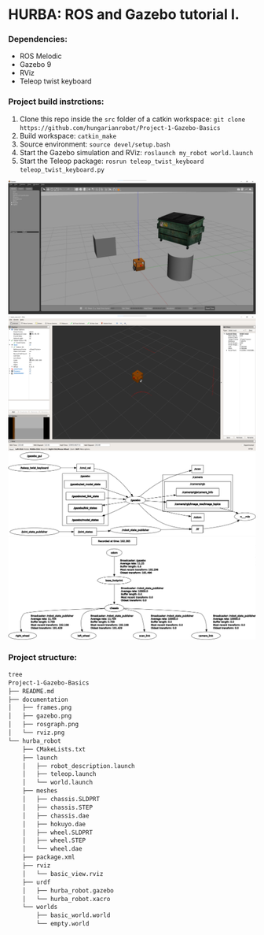 # HURBA: ROS and Gazebo tutorial I.

[//]: # (Image References)

[image1]: ./documentation/gazebo.png "Gazebo"
[image2]: ./documentation/frames.png "TF"
[image3]: ./documentation/rosgraph.png "Graph"
[image4]: ./documentation/rviz.png "RViz"

### Dependencies:
- ROS Melodic
- Gazebo 9
- RViz
- Teleop twist keyboard

### Project build instrctions:
1. Clone this repo inside the `src` folder of a catkin workspace:
`git clone https://github.com/hungarianrobot/Project-1-Gazebo-Basics`
3. Build workspace: `catkin_make`
4. Source environment: `source devel/setup.bash` 
5. Start the Gazebo simulation and RViz: `roslaunch my_robot world.launch`
6. Start the Teleop package: `rosrun teleop_twist_keyboard teleop_twist_keyboard.py`

![alt text][image1]
![alt text][image4]
![alt text][image3]
![alt text][image2]

### Project structure:
```bash
tree
Project-1-Gazebo-Basics
├── README.md
├── documentation
│   ├── frames.png
│   ├── gazebo.png
│   ├── rosgraph.png
│   └── rviz.png
└── hurba_robot
    ├── CMakeLists.txt
    ├── launch
    │   ├── robot_description.launch
    │   ├── teleop.launch
    │   └── world.launch
    ├── meshes
    │   ├── chassis.SLDPRT
    │   ├── chassis.STEP
    │   ├── chassis.dae
    │   ├── hokuyo.dae
    │   ├── wheel.SLDPRT
    │   ├── wheel.STEP
    │   └── wheel.dae
    ├── package.xml
    ├── rviz
    │   └── basic_view.rviz
    ├── urdf
    │   ├── hurba_robot.gazebo
    │   └── hurba_robot.xacro
    └── worlds
        ├── basic_world.world
        └── empty.world
```

